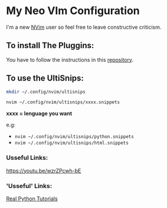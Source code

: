 # My Neo VIm Configuration
I'm a new [NVim](https://neovim.io) user so feel free to leave constructive criticism.

## To install The Pluggins:
You have to follow the instructions in this [repository](https://github.com/junegunn/vim-plug).

## To use the UltiSnips:
 ```bash 
mkdir ~/.config/nvim/ultisnips
``` 

```bash
nvim ~/.config/nvim/ultisnips/xxxx.snippets 
```

**xxxx = lenguage you want**

e.g:
 - ```nvim ~/.config/nvim/ultisnips/python.snippets```  
 - ```nvim ~/.config/nvim/ultisnips/html.snippets```


### Usseful Links:
https://youtu.be/wzrZPcwh-bE

### 'Usseful' Links:
[Real Python Tutorials](https://realpython.com/vim-and-python-a-match-made-in-heaven/)

